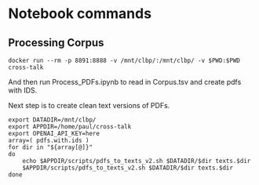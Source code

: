 # Notebook commands
## Processing Corpus

```
docker run --rm -p 8891:8888 -v /mnt/clbp/:/mnt/clbp/ -v $PWD:$PWD cross-talk
```

And then run Process_PDFs.ipynb to read in Corpus.tsv and create pdfs with IDS.

Next step is to create clean text versions of PDFs.

```
export DATADIR=/mnt/clbp/
export APPDIR=/home/paul/cross-talk
export OPENAI_API_KEY=here
array=( pdfs.with.ids )
for dir in "${array[@]}"
do
    echo $APPDIR/scripts/pdfs_to_texts_v2.sh $DATADIR/$dir texts.$dir
    $APPDIR/scripts/pdfs_to_texts_v2.sh $DATADIR/$dir texts.$dir
done
```
